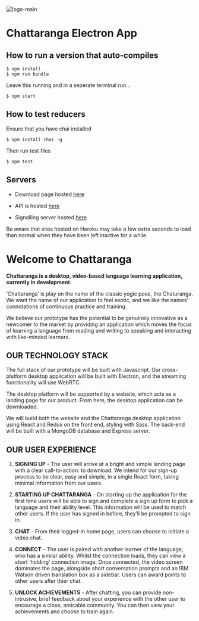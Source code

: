 [logo-app]: https://github.com/northcoders/Chattaranga-electron-app/blob/master/public/img/logos/app-logo.png

![logo-main][logo-app]

# Chattaranga Electron App

## How to run a version that auto-compiles

```
$ npm install
$ npm run bundle
```

Leave this running and in a seperate terminal run...

```
$ npm start
```

## How to test reducers

Ensure that you have chai installed

```
$ npm install chai -g
```

Then run test files

```
$ npm test
```

## Servers

- Download page hosted [here](https://chattaranga.herokuapp.com/) 

- API is hosted [here](https://chattaranga.herokuapp.com/api)

- Signalling server hosted [here](https://chattaranga-signalling-server.herokuapp.com/)

Be aware that sites hosted on Heroku may take a few extra seconds to load than normal when they have been left inactive for a while.

# Welcome to Chattaranga

**Chattaranga is a desktop, video-based language learning application, currently in development.**

‘Chattaranga’ is play on the name of the classic yogic pose, the Chaturanga. We want the name of our application to feel exotic, and we like the names' connotations of continuous practice and training.

We believe our prototype has the potential to be genuinely innovative as a newcomer to the market by providing an application which moves the focus of learning a language from reading and writing to speaking and interacting with like-minded learners.

## OUR TECHNOLOGY STACK

The full stack of our prototype will be built with Javascript. Our cross-platform desktop application will be built with Electron, and the streaming functionality will use WebRTC.

The desktop platform will be supported by a website, which acts as a landing page for our product. From here, the desktop application can be downloaded.

We will build both the website and the Chattaranga desktop application using React and Redux on the front end, styling with Sass. The back-end will be built with a MongoDB database and Express server.

## OUR USER EXPERIENCE

1. **SIGNING UP** - The user will arrive at a bright and simple landing page with a clear call-to-action: to download. We intend for our sign-up process to be clear, easy and simple, in a single React form, taking minimal information from our users.

2. **STARTING UP CHATTARANGA** - On starting up the application for the first time users will be able to sign and complete a sign up form to pick a language and their ability level. This information will be used to match other users. If the user has signed in before, they’ll be prompted to sign in.

3. **CHAT** - From their logged-in home page, users can choose to initiate a video chat.

4. **CONNECT** – The user is paired with another learner of the language, who has a similar ability. Whilst the connection loads, they can view a short ‘holding’ connection image. Once connected, the video screen dominates the page, alongside short conversation prompts and an IBM Watson driven translation box as a sidebar. Users can award points to other users after thier chat.

5. **UNLOCK ACHIEVEMENTS** - After chatting, you can provide non-intrusive, brief feedback about your experience with the other user to encourage a close, amicable community. You can then view your achievements and choose to train again.